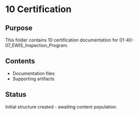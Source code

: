 # 10 Certification

## Purpose
This folder contains 10 certification documentation for 01-40-07_EWIS_Inspection_Program.

## Contents
- Documentation files
- Supporting artifacts

## Status
Initial structure created - awaiting content population.
